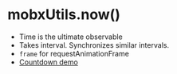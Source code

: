 # mobxUtils.now()

* Time is the ultimate observable
* Takes interval. Synchronizes similar intervals.
* `frame` for requestAnimationFrame
* [Countdown demo](https://jsfiddle.net/mweststrate/na0qdmkw/)